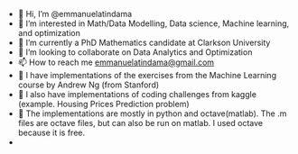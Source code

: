 - 👋 Hi, I’m @emmanuelatindama
- 👀 I’m interested in Math/Data Modelling, Data science, Machine learning, and optimization
- 🌱 I’m currently a PhD Mathematics candidate at Clarkson University
- 💞️ I’m looking to collaborate on Data Analytics and Optimization
- 📫 How to reach me emmanuelatindama@gmail.com
- 👀 I have implementations of the exercises from the Machine Learning course by Andrew Ng (from Stanford)
- 👀 I also have implementations of coding challenges from kaggle (example. Housing Prices Prediction problem)
- 👀 The implementations are mostly in python and octave(matlab). The .m files are octave files, but can also be run on matlab. I used octave because it is free.
- 


<!---
emmanuelatindama/emmanuelatindama is a ✨ special ✨ repository because its `README.md` (this file) appears on your GitHub profile.
You can click the Preview link to take a look at your changes.
--->
